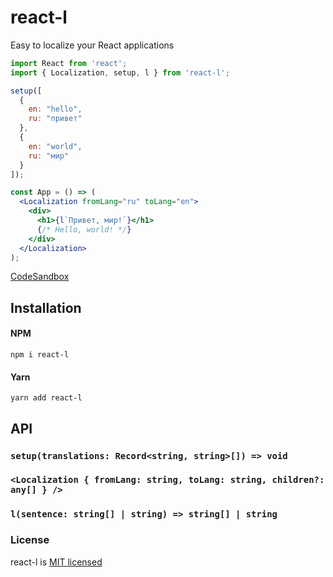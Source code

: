 # react-l

Easy to localize your React applications

```jsx harmony
import React from 'react';
import { Localization, setup, l } from 'react-l';

setup([
  {
    en: "hello",
    ru: "привет"
  },
  {
    en: "world",
    ru: "мир"
  }
]);

const App = () => (
  <Localization fromLang="ru" toLang="en">
    <div>
      <h1>{l`Привет, мир!`}</h1>
      {/* Hello, world! */}
    </div>
  </Localization>
);
```

[CodeSandbox](https://codesandbox.io/s/w7pmpzzpy5)

## Installation

#### NPM

```
npm i react-l
```

#### Yarn

```
yarn add react-l
```

## API

### `setup(translations: Record<string, string>[]) => void`
### `<Localization { fromLang: string, toLang: string, children?: any[] } />`
### `l(sentence: string[] | string) => string[] | string`

### License

react-l is [MIT licensed](./LICENSE)
